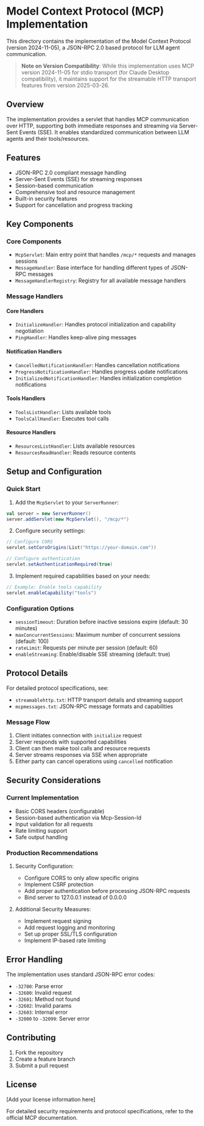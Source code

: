 # Model Context Protocol (MCP) Implementation

This directory contains the implementation of the Model Context Protocol (version 2024-11-05), a JSON-RPC 2.0 based protocol for LLM agent communication.

> **Note on Version Compatibility**: While this implementation uses MCP version 2024-11-05 for stdio transport (for Claude Desktop compatibility), it maintains support for the streamable HTTP transport features from version 2025-03-26.

## Overview

The implementation provides a servlet that handles MCP communication over HTTP, supporting both immediate responses and streaming via Server-Sent Events (SSE). It enables standardized communication between LLM agents and their tools/resources.

## Features

- JSON-RPC 2.0 compliant message handling
- Server-Sent Events (SSE) for streaming responses
- Session-based communication
- Comprehensive tool and resource management
- Built-in security features
- Support for cancellation and progress tracking

## Key Components

### Core Components
- `McpServlet`: Main entry point that handles `/mcp/*` requests and manages sessions
- `MessageHandler`: Base interface for handling different types of JSON-RPC messages
- `MessageHandlerRegistry`: Registry for all available message handlers

### Message Handlers

#### Core Handlers
- `InitializeHandler`: Handles protocol initialization and capability negotiation
- `PingHandler`: Handles keep-alive ping messages

#### Notification Handlers
- `CancelledNotificationHandler`: Handles cancellation notifications
- `ProgressNotificationHandler`: Handles progress update notifications
- `InitializedNotificationHandler`: Handles initialization completion notifications

#### Tools Handlers
- `ToolsListHandler`: Lists available tools
- `ToolsCallHandler`: Executes tool calls

#### Resource Handlers
- `ResourcesListHandler`: Lists available resources
- `ResourcesReadHandler`: Reads resource contents

## Setup and Configuration

### Quick Start

1. Add the `McpServlet` to your `ServerRunner`:
```scala
val server = new ServerRunner()
server.addServlet(new McpServlet(), "/mcp/*")
```

2. Configure security settings:
```scala
// Configure CORS
servlet.setCorsOrigins(List("https://your-domain.com"))

// Configure authentication
servlet.setAuthenticationRequired(true)
```

3. Implement required capabilities based on your needs:
```scala
// Example: Enable tools capability
servlet.enableCapability("tools")
```

### Configuration Options

- `sessionTimeout`: Duration before inactive sessions expire (default: 30 minutes)
- `maxConcurrentSessions`: Maximum number of concurrent sessions (default: 100)
- `rateLimit`: Requests per minute per session (default: 60)
- `enableStreaming`: Enable/disable SSE streaming (default: true)

## Protocol Details

For detailed protocol specifications, see:
- `streamablehttp.txt`: HTTP transport details and streaming support
- `mcpmessages.txt`: JSON-RPC message formats and capabilities

### Message Flow

1. Client initiates connection with `initialize` request
2. Server responds with supported capabilities
3. Client can then make tool calls and resource requests
4. Server streams responses via SSE when appropriate
5. Either party can cancel operations using `cancelled` notification

## Security Considerations

### Current Implementation
- Basic CORS headers (configurable)
- Session-based authentication via Mcp-Session-Id
- Input validation for all requests
- Rate limiting support
- Safe output handling

### Production Recommendations
1. Security Configuration:
   - Configure CORS to only allow specific origins
   - Implement CSRF protection
   - Add proper authentication before processing JSON-RPC requests
   - Bind server to 127.0.0.1 instead of 0.0.0.0

2. Additional Security Measures:
   - Implement request signing
   - Add request logging and monitoring
   - Set up proper SSL/TLS configuration
   - Implement IP-based rate limiting

## Error Handling

The implementation uses standard JSON-RPC error codes:
- `-32700`: Parse error
- `-32600`: Invalid request
- `-32601`: Method not found
- `-32602`: Invalid params
- `-32603`: Internal error
- `-32000` to `-32099`: Server error

## Contributing

1. Fork the repository
2. Create a feature branch
3. Submit a pull request

## License

[Add your license information here]

For detailed security requirements and protocol specifications, refer to the official MCP documentation. 